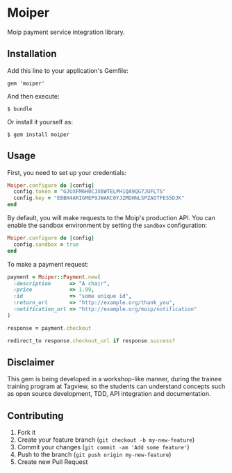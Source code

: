 # Moiper

Moip payment service integration library.

## Installation

Add this line to your application's Gemfile:

    gem 'moiper'

And then execute:

    $ bundle

Or install it yourself as:

    $ gem install moiper

## Usage

First, you need to set up your credentials:

```ruby
Moiper.configure do |config|
  config.token = "GJUXFM6H0CJX6WTELPH1QA9QG7JUFLTS"
  config.key = "EBBH4ARIGMEP9JWAKC0YJZMDHNLSPZAOTFES5DJK"
end
```

By default, you will make requests to the Moip's production API. You can enable the sandbox environment by setting the `sandbox` configuration:

```ruby
Moiper.configure do |config|
  config.sandbox = true
end
```

To make a payment request:

```ruby
payment = Moiper::Payment.new(
  :description      => "A chair",
  :price            => 1.99,
  :id               => "some unique id",
  :return_url       => "http://example.org/thank_you",
  :notification_url => "http://example.org/moip/notification"
)

response = payment.checkout

redirect_to response.checkout_url if response.success?
```

## Disclaimer

This gem is being developed in a workshop-like manner, during the trainee training program at Tagview, so the students can understand concepts such as open source development, TDD, API integration and documentation.

## Contributing

1. Fork it
2. Create your feature branch (`git checkout -b my-new-feature`)
3. Commit your changes (`git commit -am 'Add some feature'`)
4. Push to the branch (`git push origin my-new-feature`)
5. Create new Pull Request
